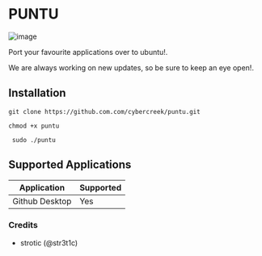 # PUNTU
![image](https://user-images.githubusercontent.com/86202527/123484689-c59c3b00-d5d6-11eb-91f3-2d243d26a521.png)


Port your favourite applications over to ubuntu!.

We are always working on new updates, so be sure to keep an eye open!.


## Installation

``git clone https://github.com.com/cybercreek/puntu.git``

``chmod +x puntu``

`` sudo ./puntu``



## Supported Applications

| Application | Supported |
|-------------|-----------|
| Github Desktop | Yes    |






### Credits

- strotic (@str3t1c)
          
